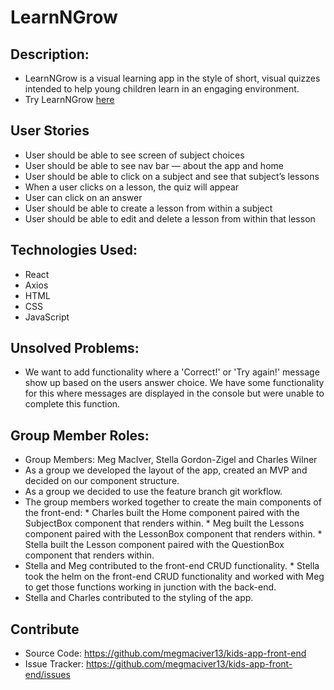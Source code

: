 # LearnNGrow

## Description:
* LearnNGrow is a visual learning app in the style of short, visual quizzes intended to help young children learn in an engaging environment.
* Try LearnNGrow [here](http://learn-n-grow.surge.sh/)

## User Stories
* User should be able to see screen of subject choices
* User should be able to see nav bar — about the app and home
* User should be able to click on a subject and see that subject’s lessons
* When a user clicks on a lesson, the quiz will appear
* User can click on an answer
* User should be able to create a lesson from within a subject
* User should be able to edit and delete a lesson from within that lesson

## Technologies Used:
* React
* Axios
* HTML
* CSS
* JavaScript

## Unsolved Problems:
* We want to add functionality where a 'Correct!' or 'Try again!' message show up based on the users answer choice. We have some functionality for this where messages are displayed in the console but were unable to complete this function.

## Group Member Roles:
* Group Members: Meg MacIver, Stella Gordon-Zigel and Charles Wilner
* As a group we developed the layout of the app, created an MVP and decided on our component structure.
* As a group we decided to use the feature branch git workflow.
* The group members worked together to create the main components of the front-end:
       * Charles built the Home component paired with the SubjectBox component that renders within.
       * Meg built the Lessons component paired with the LessonBox component that renders within.
       * Stella built the Lesson component paired with the QuestionBox component that renders within.       
* Stella and Meg contributed to the front-end CRUD functionality.
       * Stella took the helm on the front-end CRUD functionality and worked with Meg to get those functions working in junction with the back-end.
* Stella and Charles contributed to the styling of the app.

## Contribute
* Source Code: https://github.com/megmaciver13/kids-app-front-end
* Issue Tracker: https://github.com/megmaciver13/kids-app-front-end/issues
